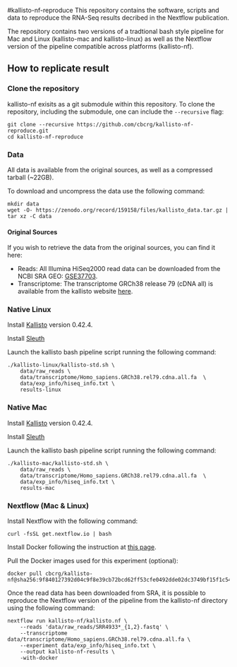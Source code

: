 #kallisto-nf-reproduce
This repository contains the software, scripts and data to reproduce the RNA-Seq results decribed in the Nextflow publication.

The repository contains two versions of a tradtional bash style pipeline for Mac and Linux (kallisto-mac and kallisto-linux) as well as the Nextflow version of the pipeline compatible across platforms (kallisto-nf).

## How to replicate result 

### Clone the repository
kallisto-nf exisits as a git submodule within this repository. To clone the repository, including the submodule, one can include the `--recursive` flag:

    git clone --recursive https://github.com/cbcrg/kallisto-nf-reproduce.git
    cd kallisto-nf-reproduce

### Data
All data is available from the original sources, as well as a compressed tarball (~22GB). 

To download and uncompress the data use  the following command:

    mkdir data
    wget -O- https://zenodo.org/record/159158/files/kallisto_data.tar.gz | tar xz -C data


#### Original Sources
If you wish to retrieve the data from the original sources, you can find it here:
* Reads: All Illumina HiSeq2000 read data can be downloaded from the NCBI SRA GEO: [GSE37703](http://www.ncbi.nlm.nih.gov/geo/query/acc.cgi?acc=GSE37703).
* Transcriptome: The transcriptome GRCh38 release 79 (cDNA all) is available from the kallisto website [here](http://bio.math.berkeley.edu/kallisto/transcriptomes/).

### Native Linux 

Install [Kallisto](https://pachterlab.github.io/kallisto) version 0.42.4.

Install [Sleuth](https://liorpachter.wordpress.com/2015/08/17/a-sleuth-for-rna-seq/)

Launch the kallisto bash pipeline script running the following command: 

    ./kallisto-linux/kallisto-std.sh \
        data/raw_reads \
    	data/transcriptome/Homo_sapiens.GRCh38.rel79.cdna.all.fa  \
      	data/exp_info/hiseq_info.txt \
      	results-linux

### Native Mac  

Install [Kallisto](https://pachterlab.github.io/kallisto) version 0.42.4. 

Install [Sleuth](https://liorpachter.wordpress.com/2015/08/17/a-sleuth-for-rna-seq/)

Launch the kallisto bash pipeline script running the following command:

    ./kallisto-mac/kallisto-std.sh \
        data/raw_reads \
        data/transcriptome/Homo_sapiens.GRCh38.rel79.cdna.all.fa  \
        data/exp_info/hiseq_info.txt \
        results-mac
### Nextflow (Mac & Linux)

Install Nextflow with the following command: 

    curl -fsSL get.nextflow.io | bash

Install Docker following the instruction at [this page](https://docs.docker.com/engine/installation/). 

Pull the Docker images used for this experiment (optional): 

    docker pull cbcrg/kallisto-nf@sha256:9f840127392d04c9f8e39cb72bcd62ff53cfe0492dde02dc3749bf15f1c547f1 

Once the read data has been downloaded from SRA, it is possible to reproduce the Nextflow version of the pipeline from the kallisto-nf directory using the following command:

    nextflow run kallisto-nf/kallisto.nf \
        --reads 'data/raw_reads/SRR4933*_{1,2}.fastq' \
        --transcriptome data/transcriptome/Homo_sapiens.GRCh38.rel79.cdna.all.fa \
        --experiment data/exp_info/hiseq_info.txt \
        --output kallisto-nf-results \
        -with-docker

